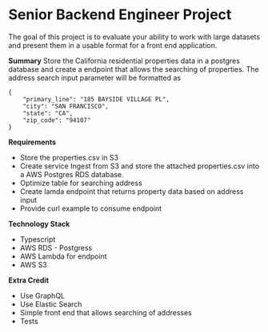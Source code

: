 # Senior Backend Engineer Project

The goal of this project is to evaluate your ability to work with large datasets and present them in a usable format for a front end application.

**Summary**
Store the California residential properties data in a postgres database and create a endpoint that allows the searching of properties.  The address search input parameter will be formatted as
```
{
    "primary_line": "185 BAYSIDE VILLAGE PL",
    "city": "SAN FRANCISCO",
    "state": "CA",
    "zip_code": "94107"
}
```

**Requirements**
- Store the properties.csv in S3
- Create service Ingest from S3 and store the attached properties.csv into a AWS Postgres RDS database.
- Optimize table for searching address
- Create lamda endpoint that returns property data based on address input
- Provide curl example to consume endpoint

**Technology Stack**
- Typescript
- AWS RDS - Postgress
- AWS Lambda for endpoint
- AWS S3

**Extra Credit**
- Use GraphQL
- Use Elastic Search
- Simple front end that allows searching of addresses
- Tests
